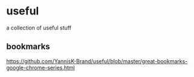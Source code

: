 # useful
a collection of useful stuff

## bookmarks
https://github.com/YannisK-Brand/useful/blob/master/great-bookmarks-google-chrome-series.html
